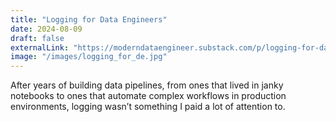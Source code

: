 ```yaml
---
title: "Logging for Data Engineers"
date: 2024-08-09
draft: false
externalLink: "https://moderndataengineer.substack.com/p/logging-for-data-engineers"
image: "/images/logging_for_de.jpg"
---
```

After years of building data pipelines, from ones that lived in janky notebooks to ones that automate complex workflows in production environments, logging wasn’t something I paid a lot of attention to.
